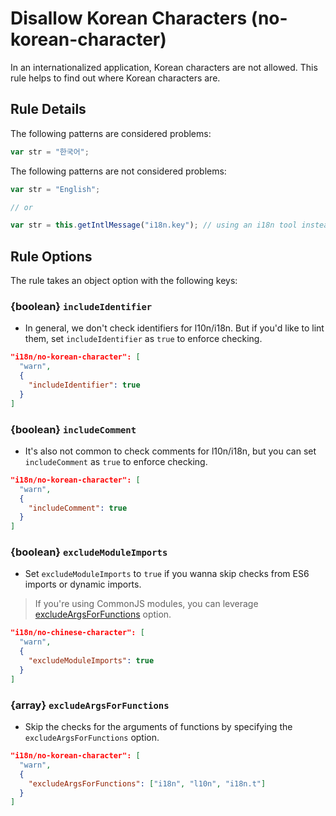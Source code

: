 # Disallow Korean Characters (no-korean-character)

In an internationalized application, Korean characters are not allowed. This rule helps to find out where Korean characters are.

## Rule Details

The following patterns are considered problems:

```js
var str = "한국어";
```

The following patterns are not considered problems:

```js
var str = "English";

// or

var str = this.getIntlMessage("i18n.key"); // using an i18n tool instead of regular Korean characters
```

## Rule Options

The rule takes an object option with the following keys:

### {boolean} `includeIdentifier`

* In general, we don't check identifiers for l10n/i18n. But if you'd like to lint them, set `includeIdentifier` as `true` to enforce checking.

```json
"i18n/no-korean-character": [
  "warn",
  {
    "includeIdentifier": true
  }
]
```

### {boolean} `includeComment`

* It's also not common to check comments for l10n/i18n, but you can set `includeComment` as `true` to enforce checking.

```json
"i18n/no-korean-character": [
  "warn",
  {
    "includeComment": true
  }
]
```

### {boolean} `excludeModuleImports`

* Set `excludeModuleImports` to `true` if you wanna skip checks from ES6 imports or dynamic imports.
> If you're using CommonJS modules, you can leverage [excludeArgsForFunctions](#array-excludeargsforfunctions) option.

```json
"i18n/no-chinese-character": [
  "warn",
  {
    "excludeModuleImports": true
  }
]
```

### {array} `excludeArgsForFunctions`

* Skip the checks for the arguments of functions by specifying the `excludeArgsForFunctions` option.

```json
"i18n/no-korean-character": [
  "warn",
  {
    "excludeArgsForFunctions": ["i18n", "l10n", "i18n.t"]
  }
]
```
